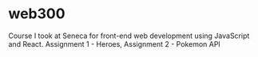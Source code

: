 # web300
Course I took at Seneca for front-end web development using JavaScript and React. Assignment 1 - Heroes, Assignment 2 - Pokemon API
